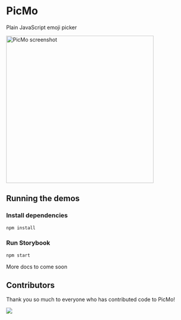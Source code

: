 # PicMo

Plain JavaScript emoji picker

<img width="397" alt="PicMo screenshot" src="https://user-images.githubusercontent.com/219285/162035186-f89f4e8d-a5a0-4b04-a7dc-3e43e01d3c4b.png">

## Running the demos

### Install dependencies

```bash
npm install
```

### Run Storybook

```bash
npm start
```

More docs to come soon

## Contributors

Thank you so much to everyone who has contributed code to PicMo!

<a href="https://github.com/joeattardi/picmo/graphs/contributors">
  <img src="https://contrib.rocks/image?repo=joeattardi/picmo" />
</a>